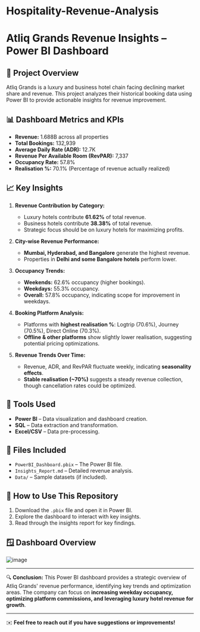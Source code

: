 # Hospitality-Revenue-Analysis
# Atliq Grands Revenue Insights – Power BI Dashboard

## 📌 Project Overview
Atliq Grands is a luxury and business hotel chain facing declining market share and revenue. This project analyzes their historical booking data using Power BI to provide actionable insights for revenue improvement.

## 📊 Dashboard Metrics and KPIs
- **Revenue:** 1.688B across all properties
- **Total Bookings:** 132,939
- **Average Daily Rate (ADR):** 12.7K
- **Revenue Per Available Room (RevPAR):** 7,337
- **Occupancy Rate:** 57.8%
- **Realisation %:** 70.1% (Percentage of revenue actually realized)

## 📈 Key Insights
1. **Revenue Contribution by Category:**
   - Luxury hotels contribute **61.62%** of total revenue.
   - Business hotels contribute **38.38%** of total revenue.
   - Strategic focus should be on luxury hotels for maximizing profits.

2. **City-wise Revenue Performance:**
   - **Mumbai, Hyderabad, and Bangalore** generate the highest revenue.
   - Properties in **Delhi and some Bangalore hotels** perform lower.

3. **Occupancy Trends:**
   - **Weekends:** 62.6% occupancy (higher bookings).
   - **Weekdays:** 55.3% occupancy.
   - **Overall:** 57.8% occupancy, indicating scope for improvement in weekdays.

4. **Booking Platform Analysis:**
   - Platforms with **highest realisation %**: Logtrip (70.6%), Journey (70.5%), Direct Online (70.3%).
   - **Offline & other platforms** show slightly lower realisation, suggesting potential pricing optimizations.

5. **Revenue Trends Over Time:**
   - Revenue, ADR, and RevPAR fluctuate weekly, indicating **seasonality effects**.
   - **Stable realisation (~70%)** suggests a steady revenue collection, though cancellation rates could be optimized.

## 🔧 Tools Used
- **Power BI** – Data visualization and dashboard creation.
- **SQL** – Data extraction and transformation.
- **Excel/CSV** – Data pre-processing.

## 📂 Files Included
- `PowerBI_Dashboard.pbix` – The Power BI file.
- `Insights_Report.md` – Detailed revenue analysis.
- `Data/` – Sample datasets (if included).

## 🚀 How to Use This Repository
1. Download the `.pbix` file and open it in Power BI.
2. Explore the dashboard to interact with key insights.
3. Read through the insights report for key findings.

## 🪟 Dashboard Overview
![image](https://github.com/user-attachments/assets/92d87ce8-ad12-4794-a571-ed249b513fbe)

---

🔍 **Conclusion:**
This Power BI dashboard provides a strategic overview of Atliq Grands' revenue performance, identifying key trends and optimization areas. The company can focus on **increasing weekday occupancy, optimizing platform commissions, and leveraging luxury hotel revenue for growth**.

---
✉️ **Feel free to reach out if you have suggestions or improvements!**
